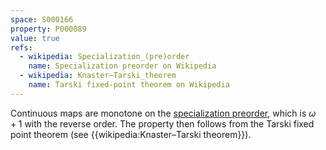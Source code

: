 ```yaml
---
space: S000166
property: P000089
value: true
refs:
  - wikipedia: Specialization_(pre)order
    name: Specialization preorder on Wikipedia
  - wikipedia: Knaster–Tarski_theorem
    name: Tarski fixed-point theorem on Wikipedia
---
```


Continuous maps are monotone on the [specialization preorder](https://en.wikipedia.org/wiki/Specialization_(pre)order), which is $\omega + 1$ with the reverse order. The property then follows from the Tarski fixed point theorem (see {{wikipedia:Knaster–Tarski theorem}}).

